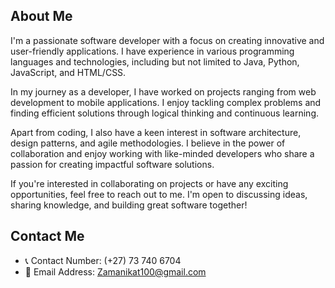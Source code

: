 ## About Me
I'm a passionate software developer with a focus on creating innovative and user-friendly applications. I have experience in various programming languages and technologies, including but not limited to Java, Python, JavaScript, and HTML/CSS.

In my journey as a developer, I have worked on projects ranging from web development to mobile applications. I enjoy tackling complex problems and finding efficient solutions through logical thinking and continuous learning.

Apart from coding, I also have a keen interest in software architecture, design patterns, and agile methodologies. I believe in the power of collaboration and enjoy working with like-minded developers who share a passion for creating impactful software solutions.

If you're interested in collaborating on projects or have any exciting opportunities, feel free to reach out to me. I'm open to discussing ideas, sharing knowledge, and building great software together!

## Contact Me
- 📞 Contact Number: (+27) 73 740 6704
- 📧 Email Address: Zamanikat100@gmail.com


<!---
ZamaniK/ZamaniK is a ✨ special ✨ repository because its `README.md` (this file) appears on your GitHub profile.
You can click the Preview link to take a look at your changes.
--->
